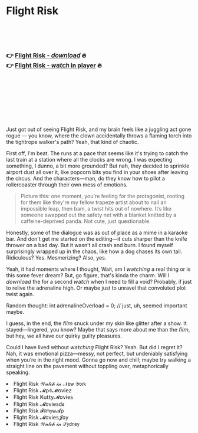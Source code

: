 <h1>Flight Risk</h1>

<br><br><br>

<h3>👉 <a href="https://Lees-ragetigog1985.github.io/upvbpkkvye/">Flight Risk - 𝘥𝘰𝘸𝘯𝘭𝘰𝘢𝘥</a> 🔥<br>
👉 <a href="https://Lees-ragetigog1985.github.io/upvbpkkvye/">Flight Risk - 𝘸𝘢𝘵𝘤𝘩 in player</a> 🔥
</h3>



<br><br><br><br><br><br><br>


Just got out of seeing Flight Risk, and my brain feels like a juggling act gone rogue — you know, where the clown accidentally throws a flaming torch into the tightrope walker's path? Yeah, that kind of chaotic.

First off, I'm beat. The   runs at a pace that seems like it's trying to catch the last train at a station where all the clocks are wrong. I was expecting something, I dunno, a bit more grounded? But nah, they decided to sprinkle airport dust all over it, like popcorn bits you find in your shoes after leaving the circus. And the characters—man, do they know how to pilot a rollercoaster through their own mess of emotions. 

> Picture this: one moment, you're feeling for the protagonist, rooting for them like they're my fellow trapeze artist about to nail an impossible leap, then bam, a twist hits out of nowhere. It’s like someone swapped out the safety net with a blanket knitted by a caffeine-deprived panda. Not cute, just questionable. 

Honestly, some of the dialogue was as out of place as a mime in a karaoke bar. And don't get me started on the editing—it cuts sharper than the knife thrower on a bad day. But it wasn’t all crash and burn. I found myself surprisingly wrapped up in the chaos, like how a dog chases its own tail. Ridiculous? Yes. Mesmerizing? Also, yes.

Yeah, it had moments where I thought, Wait, am I 𝘸𝘢𝘵𝘤𝘩𝘪𝘯𝘨 a real thing or is this some fever dream? But, go figure, that's kinda the charm. Will I 𝘥𝘰𝘸𝘯𝘭𝘰𝘢𝘥 the   for a second 𝘸𝘢𝘵𝘤𝘩 when I need to fill a void? Probably, if just to relive the adrenaline high. Or maybe just to unravel that convoluted plot twist again.

Random thought: int adrenalineOverload = 0; // just, uh, seemed important maybe.

I guess, in the end, the 𝘧𝘪𝘭𝘮 snuck under my skin like glitter after a show. It stayed—lingered, you know? Maybe that says more about me than the 𝘧𝘪𝘭𝘮, but hey, we all have our quirky guilty pleasures. 

Could I have lived without 𝘸𝘢𝘵𝘤𝘩𝘪𝘯𝘨 Flight Risk? Yeah. But did I regret it? Nah, it was emotional pizza—messy, not perfect, but undeniably satisfying when you’re in the right mood. Gonna go now and chill; maybe try walking a straight line on the pavement without toppling over, metaphorically speaking.

<li>Flight Risk 𝒲𝒶𝓉𝒸𝒽 𝒾𝓃 𝒩𝖾𝗐 𝒴𝗈𝗋𝗄</li>
<li>Flight Risk 𝓜ρ𝟜𝓜𝗈ν𝗂𝖾𝗓</li>
<li>Flight Risk Ҝ𝗎𝗍𝗍𝗒𝓜𝗈ν𝗂𝖾𝗌</li>
<li>Flight Risk 𝓜𝗈ν𝗂𝖾𝗌ԁ𝖆</li>
<li>Flight Risk 𝓕𝗂𝗅𝗆𝗒𝗐𝓐ρ</li>
<li>Flight Risk 𝓜𝗈ν𝗂𝖾𝗌𝓙𝗈𝗒</li>
<li>Flight Risk 𝒲𝒶𝓉𝒸𝒽 𝒾𝓃 𝒮𝗒𝖽𝗇𝖾𝗒</li>
